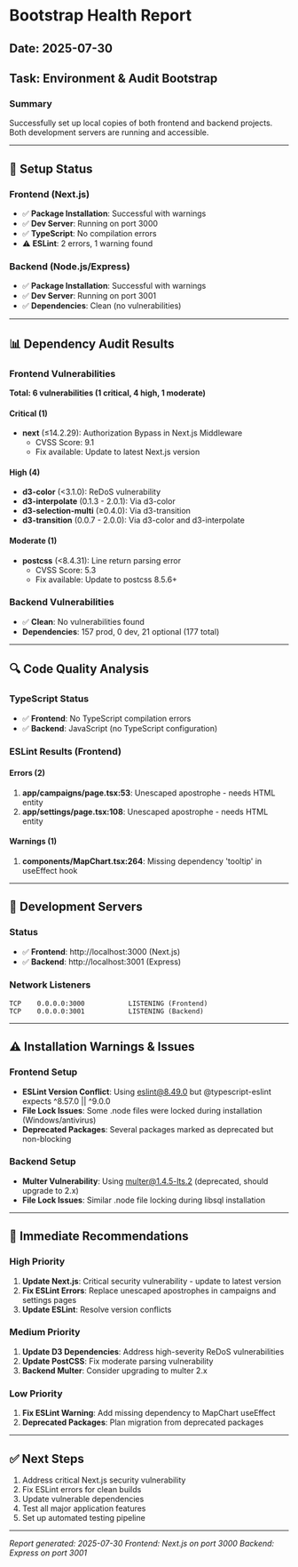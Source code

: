 # Bootstrap Health Report

## Date: 2025-07-30
## Task: Environment & Audit Bootstrap

### Summary
Successfully set up local copies of both frontend and backend projects. Both development servers are running and accessible.

---

## 🎯 Setup Status

### Frontend (Next.js)
- ✅ **Package Installation**: Successful with warnings
- ✅ **Dev Server**: Running on port 3000
- ✅ **TypeScript**: No compilation errors
- ⚠️ **ESLint**: 2 errors, 1 warning found

### Backend (Node.js/Express)
- ✅ **Package Installation**: Successful with warnings
- ✅ **Dev Server**: Running on port 3001
- ✅ **Dependencies**: Clean (no vulnerabilities)

---

## 📊 Dependency Audit Results

### Frontend Vulnerabilities
**Total: 6 vulnerabilities (1 critical, 4 high, 1 moderate)**

#### Critical (1)
- **next** (≤14.2.29): Authorization Bypass in Next.js Middleware
  - CVSS Score: 9.1
  - Fix available: Update to latest Next.js version

#### High (4)
- **d3-color** (<3.1.0): ReDoS vulnerability
- **d3-interpolate** (0.1.3 - 2.0.1): Via d3-color
- **d3-selection-multi** (≥0.4.0): Via d3-transition
- **d3-transition** (0.0.7 - 2.0.0): Via d3-color and d3-interpolate

#### Moderate (1)
- **postcss** (<8.4.31): Line return parsing error
  - CVSS Score: 5.3
  - Fix available: Update to postcss 8.5.6+

### Backend Vulnerabilities
- ✅ **Clean**: No vulnerabilities found
- **Dependencies**: 157 prod, 0 dev, 21 optional (177 total)

---

## 🔍 Code Quality Analysis

### TypeScript Status
- ✅ **Frontend**: No TypeScript compilation errors
- ✅ **Backend**: JavaScript (no TypeScript configuration)

### ESLint Results (Frontend)
#### Errors (2)
1. **app/campaigns/page.tsx:53**: Unescaped apostrophe - needs HTML entity
2. **app/settings/page.tsx:108**: Unescaped apostrophe - needs HTML entity

#### Warnings (1)
1. **components/MapChart.tsx:264**: Missing dependency 'tooltip' in useEffect hook

---

## 🚀 Development Servers

### Status
- ✅ **Frontend**: http://localhost:3000 (Next.js)
- ✅ **Backend**: http://localhost:3001 (Express)

### Network Listeners
```
TCP    0.0.0.0:3000           LISTENING (Frontend)
TCP    0.0.0.0:3001           LISTENING (Backend)
```

---

## ⚠️ Installation Warnings & Issues

### Frontend Setup
- **ESLint Version Conflict**: Using eslint@8.49.0 but @typescript-eslint expects ^8.57.0 || ^9.0.0
- **File Lock Issues**: Some .node files were locked during installation (Windows/antivirus)
- **Deprecated Packages**: Several packages marked as deprecated but non-blocking

### Backend Setup  
- **Multer Vulnerability**: Using multer@1.4.5-lts.2 (deprecated, should upgrade to 2.x)
- **File Lock Issues**: Similar .node file locking during libsql installation

---

## 🎯 Immediate Recommendations

### High Priority
1. **Update Next.js**: Critical security vulnerability - update to latest version
2. **Fix ESLint Errors**: Replace unescaped apostrophes in campaigns and settings pages
3. **Update ESLint**: Resolve version conflicts

### Medium Priority
1. **Update D3 Dependencies**: Address high-severity ReDoS vulnerabilities
2. **Update PostCSS**: Fix moderate parsing vulnerability
3. **Backend Multer**: Consider upgrading to multer 2.x

### Low Priority
1. **Fix ESLint Warning**: Add missing dependency to MapChart useEffect
2. **Deprecated Packages**: Plan migration from deprecated packages

---

## ✅ Next Steps
1. Address critical Next.js security vulnerability
2. Fix ESLint errors for clean builds
3. Update vulnerable dependencies
4. Test all major application features
5. Set up automated testing pipeline

---

*Report generated: 2025-07-30*
*Frontend: Next.js on port 3000*
*Backend: Express on port 3001*
